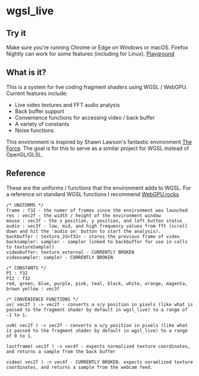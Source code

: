 # wgsl_live

## Try it
Make sure you're running Chrome or Edge on Windows or macOS. Firefox Nightly can work for some features (including for Linux). 
[Playground](https://charlieroberts.github.io/wgsl_live)

## What is it?
This is a system for live coding fragment shaders using WGSL / WebGPU. Current features include:

- Live video textures and FFT audio analysis
- Back buffer support
- Convenience functions for accessing video / back buffer
- A variety of constants
- Noise functions

This environment is inspired by Shawn Lawson's fantastic environment [The Force](https://github.com/shawnlawson/The_Force/). The goal is for this to serve as a similar project for WGSL instead of OpenGL/GLSL.

## Reference
These are the uniforms / functions that the environment adds to WGSL. For a reference on standard WGSL functions I recommend [WebGPU.rocks](https://webgpu.rocks/wgsl/functions/numeric/).

```c-like
/* UNIFORMS */
frame : f32 - the numer of frames since the environment was launched
res : vec2f - the width / height of the environment window
mouse : vec3f - the x position, y position, and left button status
audio : vec3f - low, mid, and high frequency values from fft (scroll down and hit the 'audio on' button to start the analysis).
backbuffer : texture_2d<f32> - stores the previous frame of video
backsampler: sampler - sampler linked to backbuffer for use in calls to textureSample()  
videobuffer: texture_external - CURRENTLY BROKEN
videosampler: sampler - CURRENTLY BROKEN

/* CONSTANTS */
PI : f32
PI2 : f32
red, green, blue, purple, pink, teal, black, white, orange, magenta, brown yellow : vec3f

/* CONVENIENCE FUNCTIONS */
uv( vec2f ) -> vec2f - converts a x/y position in pixels (like what is passed to the fragment shader by default in wgsl_live) to a range of -1 to 1.

uvN( vec2f ) -> vec2f - converts a x/y position in pixels (like what is passed to the fragment shader by default in wgsl_live) to a range of 0 to 1.

lastframe( vec2f ) -> vec4f - expects normalized texture coordinates, and returns a sample from the back buffer

video( vec2f ) -> vec4f - CURRENTLY BROKEN. expects noramlized texture coordinates, and returns a sample from the webcam feed.



```

